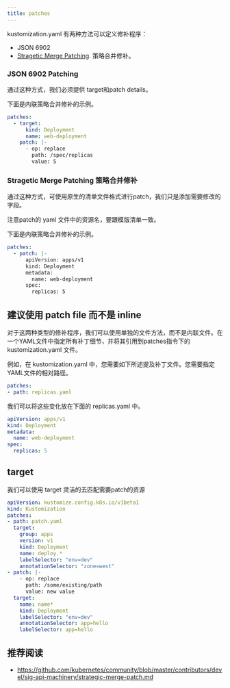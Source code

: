 ```yaml
---
title: patches
---
```

kustomization.yaml 有两种方法可以定义修补程序：

- JSON 6902 
- [Stragetic Merge Patching](https://github.com/kubernetes/community/blob/master/contributors/devel/sig-api-machinery/strategic-merge-patch.md). 策略合并修补。


###  JSON 6902 Patching

通过这种方式，我们必须提供 target和patch details。

下面是内联策略合并修补的示例。
```yaml
patches:
  - target:
      kind: Deployment
      name: web-deployment
    patch: |-
      - op: replace
        path: /spec/replicas
        value: 5
```

### Stragetic Merge Patching 策略合并修补
通过这种方式，可使用原生的清单文件格式进行patch，我们只是添加需要修改的字段。

注意patch的 yaml 文件中的资源名，要跟模版清单一致。

下面是内联策略合并修补的示例。

```yaml
patches:
  - patch: |-
      apiVersion: apps/v1
      kind: Deployment
      metadata:
        name: web-deployment
      spec:
        replicas: 5
```

## 建议使用 patch file 而不是 inline
对于这两种类型的修补程序，我们可以使用单独的文件方法，而不是内联文件。在一个YAML文件中指定所有补丁细节，并将其引用到patches指令下的 kustomization.yaml 文件。

例如，在 kustomization.yaml 中，您需要如下所述提及补丁文件。您需要指定YAML文件的相对路径。

```yaml
patches:
- path: replicas.yaml
```
我们可以将这些变化放在下面的 replicas.yaml 中。

```yaml
apiVersion: apps/v1
kind: Deployment
metadata:
  name: web-deployment
spec:
  replicas: 5
```

## target

我们可以使用 target 灵活的去匹配需要patch的资源
```yaml
apiVersion: kustomize.config.k8s.io/v1beta1
kind: Kustomization
patches:
- path: patch.yaml
  target:
    group: apps
    version: v1
    kind: Deployment
    name: deploy.*
    labelSelector: "env=dev"
    annotationSelector: "zone=west"
- patch: |-
    - op: replace
      path: /some/existing/path
      value: new value
  target:
    name: name*
    kind: Deployment
    labelSelector: "env=dev"
    annotationSelector: app=hello
    labelSelector: app=hello
```


## 推荐阅读
- https://github.com/kubernetes/community/blob/master/contributors/devel/sig-api-machinery/strategic-merge-patch.md



